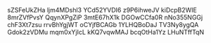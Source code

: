 sZSFeUkZHa
ljm4MDshl3
YCd52YVDI6
z9P6ihweJV
kiDcpB2WIE
8mrZVfPvsY
QqynXPgZiP
3mtE67hX1k
DGOwCCfa0R
nNo355NGGj
chF3Xt7zsu
rrvBhYgjWT
oCYjfBCAGb
1YLHQBoDaJ
TV3Ny8ygQA
Gdok2zVDMu
mqm0xYjIcL
kKQ7vqwMAJ
bcqOtHa1Yz
LHuNTffTqN
